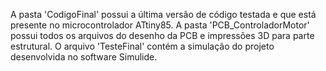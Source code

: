 A pasta 'CodigoFinal' possui a última versão de código testada e que está presente no microcontrolador ATtiny85.
A pasta 'PCB_ControladorMotor' possui todos os arquivos do desenho da PCB e impressões 3D para parte estrutural.
O arquivo 'TesteFinal' contém a simulação do projeto desenvolvida no software Simulide.

